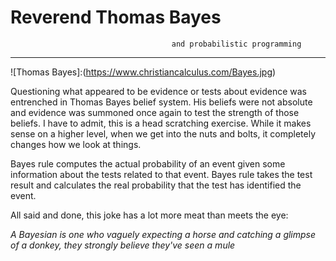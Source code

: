 # Reverend Thomas Bayes
                                        
                                        and probabilistic programming
***

![Thomas Bayes]:(https://www.christiancalculus.com/Bayes.jpg)


Questioning what appeared to be evidence or tests about evidence was entrenched in Thomas Bayes belief system. His beliefs were not absolute and evidence was summoned once again to test the strength of those beliefs. I have to admit, this is a head scratching exercise. While it makes sense on a higher level, when we get into the nuts and bolts, it completely changes how we look at things.



Bayes rule computes the actual probability of an event given some information about the tests related to that event. Bayes rule takes the test result and calculates the real probability that the test has identified the event.



All said and done, this joke has a lot more meat than meets the eye:

*A Bayesian is one who vaguely expecting a horse and catching a glimpse of a donkey, they strongly believe they've seen a mule*
